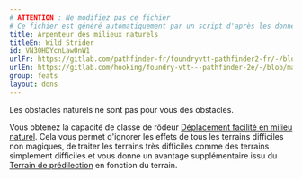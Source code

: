 ```yaml
---
# ATTENTION : Ne modifiez pas ce fichier
# Ce fichier est généré automatiquement par un script d'après les données du module Foundry VTT officiel et de sa traduction
title: Arpenteur des milieux naturels
titleEn: Wild Strider
id: VN3OHDYcnLaw0nW1
urlFr: https://gitlab.com/pathfinder-fr/foundryvtt-pathfinder2-fr/-/blob/master/data/feats/VN3OHDYcnLaw0nW1.htm
urlEn: https://gitlab.com/hooking/foundry-vtt---pathfinder-2e/-/blob/master/packs/data/feats.db/wild-strider.json
group: feats
layout: dons
---
```

Les obstacles naturels ne sont pas pour vous des obstacles.

Vous obtenez la capacité de classe de rôdeur [Déplacement facilité en  milieu naturel](../class-features/déplacement-facilité-en-milieu-naturel.md). Cela vous permet d'ignorer les effets de tous les terrains difficiles non magiques, de traiter les terrains très difficiles comme des terrains simplement difficiles et vous donne un avantage supplémentaire issu du [Terrain de prédilection](environnement-de-prédilection.md) en fonction du terrain.


